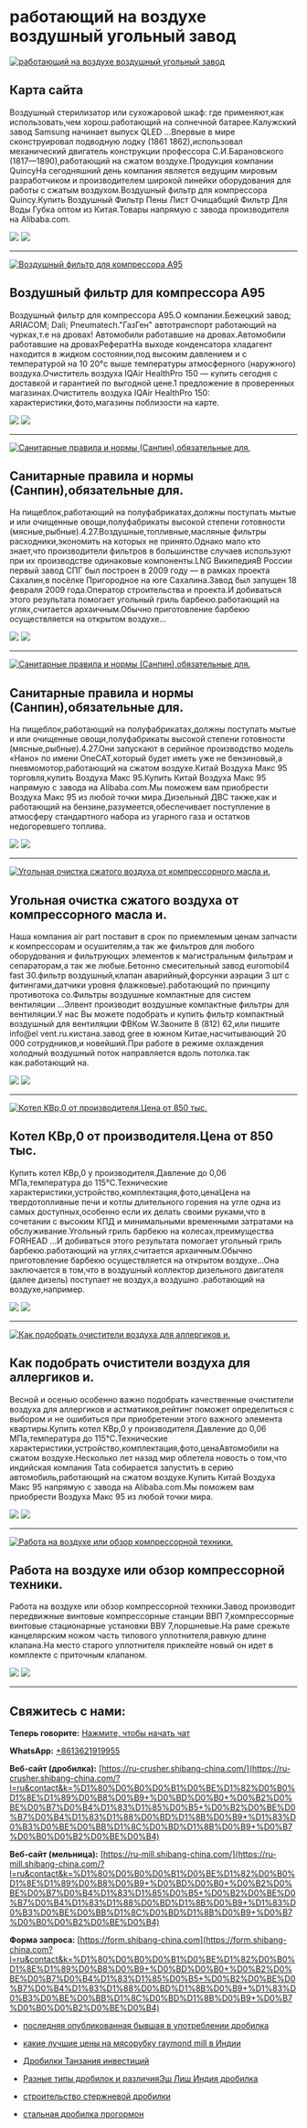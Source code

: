 # работающий на воздухе воздушный угольный завод

<a href="https://swt.shibang-china.com/?l=ru&img&k=%D1%80%D0%B0%D0%B1%D0%BE%D1%82%D0%B0%D1%8E%D1%89%D0%B8%D0%B9+%D0%BD%D0%B0+%D0%B2%D0%BE%D0%B7%D0%B4%D1%83%D1%85%D0%B5+%D0%B2%D0%BE%D0%B7%D0%B4%D1%83%D1%88%D0%BD%D1%8B%D0%B9+%D1%83%D0%B3%D0%BE%D0%BB%D1%8C%D0%BD%D1%8B%D0%B9+%D0%B7%D0%B0%D0%B2%D0%BE%D0%B4" target="_blank">![работающий на воздухе воздушный угольный завод](http://static.shibang-china.com/all-800x300/261.jpg)</a>

## Карта сайта
Воздушный стерилизатор или сухожаровой шкаф: где применяют,как использовать,чем хорош.работающий на солнечной батарее.Калужский завод Samsung начинает выпуск QLED …Впервые в мире сконструировал подводную лодку (1861 1862),использовал механический двигатель конструкции профессора С.И.Барановского (1817—1890),работающий на сжатом воздухе.Продукция компании QuincyНа сегодняшний день компания является ведущим мировым разработчиком и производителем широкой линейки оборудования для работы с сжатым воздухом.Воздушный фильтр для компрессора Quincy.Купить Воздушный Фильтр Пены Лист Очищабщий Фильтр Для Воды Губка оптом из Китая.Товары напрямую с завода производителя на Alibaba.com.


<a href="https://whatsapp.shibangsoft.com/WhatsApp.php" target="_blank" title="WhatsApp">![](http://static.shibang-china.com/icon/whatsapp.png)</a> <a href="https://swt.shibang-china.com/?l=ru&icon&k=%D1%80%D0%B0%D0%B1%D0%BE%D1%82%D0%B0%D1%8E%D1%89%D0%B8%D0%B9+%D0%BD%D0%B0+%D0%B2%D0%BE%D0%B7%D0%B4%D1%83%D1%85%D0%B5+%D0%B2%D0%BE%D0%B7%D0%B4%D1%83%D1%88%D0%BD%D1%8B%D0%B9+%D1%83%D0%B3%D0%BE%D0%BB%D1%8C%D0%BD%D1%8B%D0%B9+%D0%B7%D0%B0%D0%B2%D0%BE%D0%B4" target="_blank">![](http://static.shibang-china.com/icon/chat-ru.png)</a>

---

<a href="https://swt.shibang-china.com/?l=ru&img&k=%D1%80%D0%B0%D0%B1%D0%BE%D1%82%D0%B0%D1%8E%D1%89%D0%B8%D0%B9+%D0%BD%D0%B0+%D0%B2%D0%BE%D0%B7%D0%B4%D1%83%D1%85%D0%B5+%D0%B2%D0%BE%D0%B7%D0%B4%D1%83%D1%88%D0%BD%D1%8B%D0%B9+%D1%83%D0%B3%D0%BE%D0%BB%D1%8C%D0%BD%D1%8B%D0%B9+%D0%B7%D0%B0%D0%B2%D0%BE%D0%B4" target="_blank">![Воздушный фильтр для компрессора A95](http://static.shibang-china.com/all-800x300/321.jpg)</a>

## Воздушный фильтр для компрессора A95
Воздушный фильтр для компрессора A95.О компании.Бежецкий завод; ARIACOM; Dali; Pneumatech.&quot;ГазГен&quot; автотранспорт работающий на чурках,т.е на дровах! Автомобили работавшие на дровах.Автомобили работавшие на дровахРефератНа выходе конденсатора хладагент находится в жидком состоянии,под высоким давлением и с температурой на 10 20&#176;c выше температуры атмосферного (наружного) воздуха.Очиститель воздуха IQAir HealthPro 150 — купить сегодня c доставкой и гарантией по выгодной цене.1 предложение в проверенных магазинах.Очиститель воздуха IQAir HealthPro 150: характеристики,фото,магазины поблизости на карте.


<a href="https://whatsapp.shibangsoft.com/WhatsApp.php" target="_blank" title="WhatsApp">![](http://static.shibang-china.com/icon/whatsapp.png)</a> <a href="https://swt.shibang-china.com/?l=ru&icon&k=%D1%80%D0%B0%D0%B1%D0%BE%D1%82%D0%B0%D1%8E%D1%89%D0%B8%D0%B9+%D0%BD%D0%B0+%D0%B2%D0%BE%D0%B7%D0%B4%D1%83%D1%85%D0%B5+%D0%B2%D0%BE%D0%B7%D0%B4%D1%83%D1%88%D0%BD%D1%8B%D0%B9+%D1%83%D0%B3%D0%BE%D0%BB%D1%8C%D0%BD%D1%8B%D0%B9+%D0%B7%D0%B0%D0%B2%D0%BE%D0%B4" target="_blank">![](http://static.shibang-china.com/icon/chat-ru.png)</a>

---

<a href="https://swt.shibang-china.com/?l=ru&img&k=%D1%80%D0%B0%D0%B1%D0%BE%D1%82%D0%B0%D1%8E%D1%89%D0%B8%D0%B9+%D0%BD%D0%B0+%D0%B2%D0%BE%D0%B7%D0%B4%D1%83%D1%85%D0%B5+%D0%B2%D0%BE%D0%B7%D0%B4%D1%83%D1%88%D0%BD%D1%8B%D0%B9+%D1%83%D0%B3%D0%BE%D0%BB%D1%8C%D0%BD%D1%8B%D0%B9+%D0%B7%D0%B0%D0%B2%D0%BE%D0%B4" target="_blank">![Санитарные правила и нормы (Санпин),обязательные для.](http://static.shibang-china.com/all-800x300/473.jpg)</a>

## Санитарные правила и нормы (Санпин),обязательные для.
На пищеблок,работающий на полуфабрикатах,должны поступать мытые и или очищенные овощи,полуфабрикаты высокой степени готовности (мясные,рыбные).4.27.Воздушные,топливные,масляные фильтры расходники,экономить на которых не принято.Однако мало кто знает,что производители фильтров в большинстве случаев используют при их производстве одинаковые компоненты.LNG ВикипедияВ России первый завод СПГ был построен в 2009 году — в рамках проекта Сахалин,в посёлке Пригородное на юге Сахалина.Завод был запущен 18 февраля 2009 года.Оператор строительства и проекта.И добиваться этого результата помогает угольный гриль барбекю.работающий на углях,считается архаичным.Обычно приготовление барбекю осуществляется на открытом воздухе…


<a href="https://whatsapp.shibangsoft.com/WhatsApp.php" target="_blank" title="WhatsApp">![](http://static.shibang-china.com/icon/whatsapp.png)</a> <a href="https://swt.shibang-china.com/?l=ru&icon&k=%D1%80%D0%B0%D0%B1%D0%BE%D1%82%D0%B0%D1%8E%D1%89%D0%B8%D0%B9+%D0%BD%D0%B0+%D0%B2%D0%BE%D0%B7%D0%B4%D1%83%D1%85%D0%B5+%D0%B2%D0%BE%D0%B7%D0%B4%D1%83%D1%88%D0%BD%D1%8B%D0%B9+%D1%83%D0%B3%D0%BE%D0%BB%D1%8C%D0%BD%D1%8B%D0%B9+%D0%B7%D0%B0%D0%B2%D0%BE%D0%B4" target="_blank">![](http://static.shibang-china.com/icon/chat-ru.png)</a>

---

<a href="https://swt.shibang-china.com/?l=ru&img&k=%D1%80%D0%B0%D0%B1%D0%BE%D1%82%D0%B0%D1%8E%D1%89%D0%B8%D0%B9+%D0%BD%D0%B0+%D0%B2%D0%BE%D0%B7%D0%B4%D1%83%D1%85%D0%B5+%D0%B2%D0%BE%D0%B7%D0%B4%D1%83%D1%88%D0%BD%D1%8B%D0%B9+%D1%83%D0%B3%D0%BE%D0%BB%D1%8C%D0%BD%D1%8B%D0%B9+%D0%B7%D0%B0%D0%B2%D0%BE%D0%B4" target="_blank">![Санитарные правила и нормы (Санпин),обязательные для.](http://static.shibang-china.com/all-800x300/580.jpg)</a>

## Санитарные правила и нормы (Санпин),обязательные для.
На пищеблок,работающий на полуфабрикатах,должны поступать мытые и или очищенные овощи,полуфабрикаты высокой степени готовности (мясные,рыбные).4.27.Они запускают в серийное производство модель &#171;Нано&#187; по имени OneCAT,который будет иметь уже не бензиновый,а пневмомотор,работающий на сжатом воздухе.Китай Воздуха Макс 95 торговля,купить Воздуха Макс 95.Купить Китай Воздуха Макс 95 напрямую с завода на Alibaba.com.Мы поможем вам приобрести Воздуха Макс 95 из любой точки мира.Дизельный ДВС также,как и работающий на бензине,разумеется,обеспечивает поступление в атмосферу стандартного набора из угарного газа и остатков недогоревшего топлива.


<a href="https://whatsapp.shibangsoft.com/WhatsApp.php" target="_blank" title="WhatsApp">![](http://static.shibang-china.com/icon/whatsapp.png)</a> <a href="https://swt.shibang-china.com/?l=ru&icon&k=%D1%80%D0%B0%D0%B1%D0%BE%D1%82%D0%B0%D1%8E%D1%89%D0%B8%D0%B9+%D0%BD%D0%B0+%D0%B2%D0%BE%D0%B7%D0%B4%D1%83%D1%85%D0%B5+%D0%B2%D0%BE%D0%B7%D0%B4%D1%83%D1%88%D0%BD%D1%8B%D0%B9+%D1%83%D0%B3%D0%BE%D0%BB%D1%8C%D0%BD%D1%8B%D0%B9+%D0%B7%D0%B0%D0%B2%D0%BE%D0%B4" target="_blank">![](http://static.shibang-china.com/icon/chat-ru.png)</a>

---

<a href="https://swt.shibang-china.com/?l=ru&img&k=%D1%80%D0%B0%D0%B1%D0%BE%D1%82%D0%B0%D1%8E%D1%89%D0%B8%D0%B9+%D0%BD%D0%B0+%D0%B2%D0%BE%D0%B7%D0%B4%D1%83%D1%85%D0%B5+%D0%B2%D0%BE%D0%B7%D0%B4%D1%83%D1%88%D0%BD%D1%8B%D0%B9+%D1%83%D0%B3%D0%BE%D0%BB%D1%8C%D0%BD%D1%8B%D0%B9+%D0%B7%D0%B0%D0%B2%D0%BE%D0%B4" target="_blank">![Угольная очистка сжатого воздуха от компрессорного масла и.](http://static.shibang-china.com/all-800x300/546.jpg)</a>

## Угольная очистка сжатого воздуха от компрессорного масла и.
Наша компания air part поставит в срок по приемлемым ценам запчасти к компрессорам и осушителям,а так же фильтров для любого оборудования и фильтрующих элементов к магистральным фильтрам и сепараторам,а так же любые.Бетонно смесительный завод euromobil4 fast 30.фильтр воздушный,клапан аварийный,форсунки аэрации 3 шт с фитингами,датчики уровня флажковые).работающий по принципу противотока со.Фильтры воздушные компактные для систем вентиляции …Элвент производит воздушные компактные фильтры для вентиляции.У нас Вы можете подобрать и купить фильтр компактный воздушный для вентиляции ФВКом W.Звоните 8 (812) 62,или пишите info@el vent.ru.кистана.завод gree в южном Китае,насчитывающий 20 000 сотрудников,и новейший.При работе в режиме охлаждения холодный воздушный поток направляется вдоль потолка.так как.работающий на.


<a href="https://whatsapp.shibangsoft.com/WhatsApp.php" target="_blank" title="WhatsApp">![](http://static.shibang-china.com/icon/whatsapp.png)</a> <a href="https://swt.shibang-china.com/?l=ru&icon&k=%D1%80%D0%B0%D0%B1%D0%BE%D1%82%D0%B0%D1%8E%D1%89%D0%B8%D0%B9+%D0%BD%D0%B0+%D0%B2%D0%BE%D0%B7%D0%B4%D1%83%D1%85%D0%B5+%D0%B2%D0%BE%D0%B7%D0%B4%D1%83%D1%88%D0%BD%D1%8B%D0%B9+%D1%83%D0%B3%D0%BE%D0%BB%D1%8C%D0%BD%D1%8B%D0%B9+%D0%B7%D0%B0%D0%B2%D0%BE%D0%B4" target="_blank">![](http://static.shibang-china.com/icon/chat-ru.png)</a>

---

<a href="https://swt.shibang-china.com/?l=ru&img&k=%D1%80%D0%B0%D0%B1%D0%BE%D1%82%D0%B0%D1%8E%D1%89%D0%B8%D0%B9+%D0%BD%D0%B0+%D0%B2%D0%BE%D0%B7%D0%B4%D1%83%D1%85%D0%B5+%D0%B2%D0%BE%D0%B7%D0%B4%D1%83%D1%88%D0%BD%D1%8B%D0%B9+%D1%83%D0%B3%D0%BE%D0%BB%D1%8C%D0%BD%D1%8B%D0%B9+%D0%B7%D0%B0%D0%B2%D0%BE%D0%B4" target="_blank">![Котел КВр,0 от производителя.Цена от 850 тыс.](http://static.shibang-china.com/all-800x300/1309.jpg)</a>

## Котел КВр,0 от производителя.Цена от 850 тыс.
Купить котел КВр,0 у производителя.Давление до 0,06 МПа,температура до 115&#176;С.Технические характеристики,устройство,комплектация,фото,ценаЦена на твердотопливные печи и котлы длительного горения на угле одна из самых доступных,особенно если их делать своими руками,что в сочетании с высоким КПД и минимальными временными затратами на обслуживание.Угольный гриль барбекю на колесах,преимущества FORHEAD …И добиваться этого результата помогает угольный гриль барбекю.работающий на углях,считается архаичным.Обычно приготовление барбекю осуществляется на открытом воздухе…Она заключается в том,что в воздушный коллектор дизельного двигателя (далее дизель) поступает не воздух,а воздушно .работающий на воздухе,например.


<a href="https://whatsapp.shibangsoft.com/WhatsApp.php" target="_blank" title="WhatsApp">![](http://static.shibang-china.com/icon/whatsapp.png)</a> <a href="https://swt.shibang-china.com/?l=ru&icon&k=%D1%80%D0%B0%D0%B1%D0%BE%D1%82%D0%B0%D1%8E%D1%89%D0%B8%D0%B9+%D0%BD%D0%B0+%D0%B2%D0%BE%D0%B7%D0%B4%D1%83%D1%85%D0%B5+%D0%B2%D0%BE%D0%B7%D0%B4%D1%83%D1%88%D0%BD%D1%8B%D0%B9+%D1%83%D0%B3%D0%BE%D0%BB%D1%8C%D0%BD%D1%8B%D0%B9+%D0%B7%D0%B0%D0%B2%D0%BE%D0%B4" target="_blank">![](http://static.shibang-china.com/icon/chat-ru.png)</a>

---

<a href="https://swt.shibang-china.com/?l=ru&img&k=%D1%80%D0%B0%D0%B1%D0%BE%D1%82%D0%B0%D1%8E%D1%89%D0%B8%D0%B9+%D0%BD%D0%B0+%D0%B2%D0%BE%D0%B7%D0%B4%D1%83%D1%85%D0%B5+%D0%B2%D0%BE%D0%B7%D0%B4%D1%83%D1%88%D0%BD%D1%8B%D0%B9+%D1%83%D0%B3%D0%BE%D0%BB%D1%8C%D0%BD%D1%8B%D0%B9+%D0%B7%D0%B0%D0%B2%D0%BE%D0%B4" target="_blank">![Как подобрать очистители воздуха для аллергиков и.](http://static.shibang-china.com/all-800x300/15.jpg)</a>

## Как подобрать очистители воздуха для аллергиков и.
Весной и осенью особенно важно подобрать качественные очистители воздуха для аллергиков и астматиков,рейтинг поможет определиться с выбором и не ошибиться при приобретении этого важного элемента квартиры.Купить котел КВр,0 у производителя.Давление до 0,06 МПа,температура до 115&#176;С.Технические характеристики,устройство,комплектация,фото,ценаАвтомобили на сжатом воздухе.Несколько лет назад мир облетела новость о том,что индийская компания Tata собирается запустить в серию автомобиль,работающий на сжатом воздухе.Купить Китай Воздуха Макс 95 напрямую с завода на Alibaba.com.Мы поможем вам приобрести Воздуха Макс 95 из любой точки мира.


<a href="https://whatsapp.shibangsoft.com/WhatsApp.php" target="_blank" title="WhatsApp">![](http://static.shibang-china.com/icon/whatsapp.png)</a> <a href="https://swt.shibang-china.com/?l=ru&icon&k=%D1%80%D0%B0%D0%B1%D0%BE%D1%82%D0%B0%D1%8E%D1%89%D0%B8%D0%B9+%D0%BD%D0%B0+%D0%B2%D0%BE%D0%B7%D0%B4%D1%83%D1%85%D0%B5+%D0%B2%D0%BE%D0%B7%D0%B4%D1%83%D1%88%D0%BD%D1%8B%D0%B9+%D1%83%D0%B3%D0%BE%D0%BB%D1%8C%D0%BD%D1%8B%D0%B9+%D0%B7%D0%B0%D0%B2%D0%BE%D0%B4" target="_blank">![](http://static.shibang-china.com/icon/chat-ru.png)</a>

---

<a href="https://swt.shibang-china.com/?l=ru&img&k=%D1%80%D0%B0%D0%B1%D0%BE%D1%82%D0%B0%D1%8E%D1%89%D0%B8%D0%B9+%D0%BD%D0%B0+%D0%B2%D0%BE%D0%B7%D0%B4%D1%83%D1%85%D0%B5+%D0%B2%D0%BE%D0%B7%D0%B4%D1%83%D1%88%D0%BD%D1%8B%D0%B9+%D1%83%D0%B3%D0%BE%D0%BB%D1%8C%D0%BD%D1%8B%D0%B9+%D0%B7%D0%B0%D0%B2%D0%BE%D0%B4" target="_blank">![Работа на воздухе или обзор компрессорной техники.](http://static.shibang-china.com/all-800x300/360.jpg)</a>

## Работа на воздухе или обзор компрессорной техники.
Работа на воздухе или обзор компрессорной техники.Завод производит передвижные винтовые компрессорные станции ВВП 7,компрессорные винтовые стационарные установки ВВУ 7,поршневые.На раме срежьте канцелярским ножом часть типового уплотнителя,равную длине клапана.На место старого уплотнителя приклейте новый он идет в комплекте с приточным клапаном.

<a href="https://whatsapp.shibangsoft.com/WhatsApp.php" target="_blank" title="WhatsApp">![](http://static.shibang-china.com/icon/whatsapp.png)</a> <a href="https://swt.shibang-china.com/?l=ru&icon&k=%D1%80%D0%B0%D0%B1%D0%BE%D1%82%D0%B0%D1%8E%D1%89%D0%B8%D0%B9+%D0%BD%D0%B0+%D0%B2%D0%BE%D0%B7%D0%B4%D1%83%D1%85%D0%B5+%D0%B2%D0%BE%D0%B7%D0%B4%D1%83%D1%88%D0%BD%D1%8B%D0%B9+%D1%83%D0%B3%D0%BE%D0%BB%D1%8C%D0%BD%D1%8B%D0%B9+%D0%B7%D0%B0%D0%B2%D0%BE%D0%B4" target="_blank">![](http://static.shibang-china.com/icon/chat-ru.png)</a>

---
## Свяжитесь с нами:

**Теперь говорите:** [Нажмите, чтобы начать чат](https://swt.shibang-china.com?l=ru&contact&k=%D1%80%D0%B0%D0%B1%D0%BE%D1%82%D0%B0%D1%8E%D1%89%D0%B8%D0%B9+%D0%BD%D0%B0+%D0%B2%D0%BE%D0%B7%D0%B4%D1%83%D1%85%D0%B5+%D0%B2%D0%BE%D0%B7%D0%B4%D1%83%D1%88%D0%BD%D1%8B%D0%B9+%D1%83%D0%B3%D0%BE%D0%BB%D1%8C%D0%BD%D1%8B%D0%B9+%D0%B7%D0%B0%D0%B2%D0%BE%D0%B4)

**WhatsApp:**  [+8613621919955](https://whatsapp.shibangsoft.com/WhatsApp.php)

**Веб-сайт (дробилка):** [https://ru-crusher.shibang-china.com/](https://ru-crusher.shibang-china.com/?l=ru&contact&k=%D1%80%D0%B0%D0%B1%D0%BE%D1%82%D0%B0%D1%8E%D1%89%D0%B8%D0%B9+%D0%BD%D0%B0+%D0%B2%D0%BE%D0%B7%D0%B4%D1%83%D1%85%D0%B5+%D0%B2%D0%BE%D0%B7%D0%B4%D1%83%D1%88%D0%BD%D1%8B%D0%B9+%D1%83%D0%B3%D0%BE%D0%BB%D1%8C%D0%BD%D1%8B%D0%B9+%D0%B7%D0%B0%D0%B2%D0%BE%D0%B4)

**Веб-сайт (мельница):** [https://ru-mill.shibang-china.com/](https://ru-mill.shibang-china.com/?l=ru&contact&k=%D1%80%D0%B0%D0%B1%D0%BE%D1%82%D0%B0%D1%8E%D1%89%D0%B8%D0%B9+%D0%BD%D0%B0+%D0%B2%D0%BE%D0%B7%D0%B4%D1%83%D1%85%D0%B5+%D0%B2%D0%BE%D0%B7%D0%B4%D1%83%D1%88%D0%BD%D1%8B%D0%B9+%D1%83%D0%B3%D0%BE%D0%BB%D1%8C%D0%BD%D1%8B%D0%B9+%D0%B7%D0%B0%D0%B2%D0%BE%D0%B4)

**Форма запроса:** [https://form.shibang-china.com](https://form.shibang-china.com?l=ru&contact&k=%D1%80%D0%B0%D0%B1%D0%BE%D1%82%D0%B0%D1%8E%D1%89%D0%B8%D0%B9+%D0%BD%D0%B0+%D0%B2%D0%BE%D0%B7%D0%B4%D1%83%D1%85%D0%B5+%D0%B2%D0%BE%D0%B7%D0%B4%D1%83%D1%88%D0%BD%D1%8B%D0%B9+%D1%83%D0%B3%D0%BE%D0%BB%D1%8C%D0%BD%D1%8B%D0%B9+%D0%B7%D0%B0%D0%B2%D0%BE%D0%B4)

* [последняя опубликованная бывшая в употреблении дробилка](../135/%D0%BF%D0%BE%D1%81%D0%BB%D0%B5%D0%B4%D0%BD%D1%8F%D1%8F%20%D0%BE%D0%BF%D1%83%D0%B1%D0%BB%D0%B8%D0%BA%D0%BE%D0%B2%D0%B0%D0%BD%D0%BD%D0%B0%D1%8F%20%D0%B1%D1%8B%D0%B2%D1%88%D0%B0%D1%8F%20%D0%B2%20%D1%83%D0%BF%D0%BE%D1%82%D1%80%D0%B5%D0%B1%D0%BB%D0%B5%D0%BD%D0%B8%D0%B8%20%D0%B4%D1%80%D0%BE%D0%B1%D0%B8%D0%BB%D0%BA%D0%B0.md)

* [какие лучшие цены на мясорубку raymond mill в Индии](../134/%D0%BA%D0%B0%D0%BA%D0%B8%D0%B5%20%D0%BB%D1%83%D1%87%D1%88%D0%B8%D0%B5%20%D1%86%D0%B5%D0%BD%D1%8B%20%D0%BD%D0%B0%20%D0%BC%D1%8F%D1%81%D0%BE%D1%80%D1%83%D0%B1%D0%BA%D1%83%20raymond%20mill%20%D0%B2%20%D0%98%D0%BD%D0%B4%D0%B8%D0%B8.md)

* [Дробилки Танзания инвестиций](../132/%D0%94%D1%80%D0%BE%D0%B1%D0%B8%D0%BB%D0%BA%D0%B8%20%D0%A2%D0%B0%D0%BD%D0%B7%D0%B0%D0%BD%D0%B8%D1%8F%20%D0%B8%D0%BD%D0%B2%D0%B5%D1%81%D1%82%D0%B8%D1%86%D0%B8%D0%B9.md)

* [Разные типы дробилок и различияЭш Лиш Индия дробилка](../132/%D0%A0%D0%B0%D0%B7%D0%BD%D1%8B%D0%B5%20%D1%82%D0%B8%D0%BF%D1%8B%20%D0%B4%D1%80%D0%BE%D0%B1%D0%B8%D0%BB%D0%BE%D0%BA%20%D0%B8%20%D1%80%D0%B0%D0%B7%D0%BB%D0%B8%D1%87%D0%B8%D1%8F%D0%AD%D1%88%20%D0%9B%D0%B8%D1%88%20%D0%98%D0%BD%D0%B4%D0%B8%D1%8F%20%D0%B4%D1%80%D0%BE%D0%B1%D0%B8%D0%BB%D0%BA%D0%B0.md)

* [строительство стержневой дробилки](../131/%D1%81%D1%82%D1%80%D0%BE%D0%B8%D1%82%D0%B5%D0%BB%D1%8C%D1%81%D1%82%D0%B2%D0%BE%20%D1%81%D1%82%D0%B5%D1%80%D0%B6%D0%BD%D0%B5%D0%B2%D0%BE%D0%B9%20%D0%B4%D1%80%D0%BE%D0%B1%D0%B8%D0%BB%D0%BA%D0%B8.md)

* [стальная дробилка прогормон](../132/%D1%81%D1%82%D0%B0%D0%BB%D1%8C%D0%BD%D0%B0%D1%8F%20%D0%B4%D1%80%D0%BE%D0%B1%D0%B8%D0%BB%D0%BA%D0%B0%20%D0%BF%D1%80%D0%BE%D0%B3%D0%BE%D1%80%D0%BC%D0%BE%D0%BD.md)